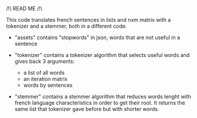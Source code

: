 /!\ READ ME /!\

This code translates french sentences in lists and nxm matrix with a tokenizer and a stemmer,
both in a different code.

- "assets" contains "stopwords" in json, words that are not useful in a sentence
- "tokenizer" contains a tokenizer algorithm that selects useful words and gives back 3 arguments:
	- a list of all words
	- an iteration matrix 
	- words by sentences

- "stemmer" contains a stemmer algorithm that reduces words lenght with french language characteristics in order to get their root.
It returns the same list that tokenizer gave before but with shorter words.